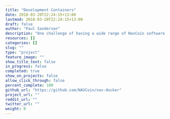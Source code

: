 ```yaml
---
title: "Development Containers"
date: 2018-03-20T22:24:15+13:00
lastmod: 2018-03-20T22:24:15+13:00
draft: false
author: "Paul Sanderson"
description: "One challenge of having a wide range of NavCoin software is maintaining the development environments. Having easily deployable development environments for each NavCoin project is necessary for productivity within the NavCoin development community."
resources: []
categories: []
slug: ""
type: "project"
feature_image: ""
show_title_text: false
in_progress: false
completed: true
show_on_projects: false
allow_click_through: false
percent_complete: 100
github_url: "https://github.com/NAVCoin/nav-docker"
project_url: ""
reddit_url: ""
twitter_url: ""
weight: 0
---
```

